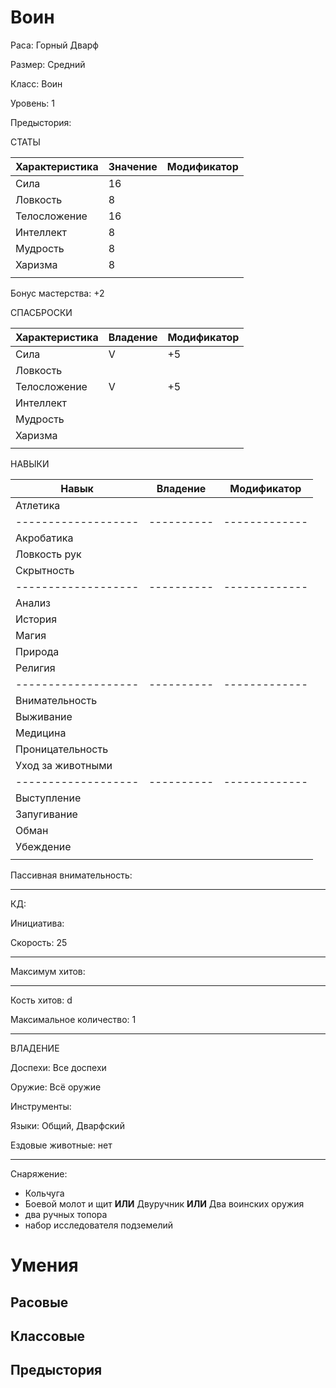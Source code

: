 # Воин
Раса: Горный Дварф

Размер: Средний

Класс: Воин

Уровень: 1

Предыстория: 

СТАТЫ

| Характеристика | Значение | Модификатор |
|----------------|----------|-------------|
| Сила           |     16   |             | + 2
| Ловкость       |     8    |             |
| Телосложение   |     16   |             | + 2
| Интеллект      |     8    |             |
| Мудрость       |     8    |             |
| Харизма        |     8    |             |
|                |          |             |

Бонус мастерства: +2

СПАСБРОСКИ

| Характеристика | Владение | Модификатор |
|----------------|----------|-------------|
| Сила           |     V    |     +5      |
| Ловкость       |          |             |
| Телосложение   |     V    |     +5      |
| Интеллект      |          |             |
| Мудрость       |          |             |
| Харизма        |          |             |
|                |          |             |

НАВЫКИ

| Навык             | Владение | Модификатор |
|-------------------|----------|-------------|
| Атлетика          |          |             |
|-------------------|----------|-------------|
| Акробатика        |          |             |
| Ловкость рук      |          |             |
| Скрытность        |          |             |
|-------------------|----------|-------------|
| Анализ            |          |             |
| История           |          |             |
| Магия             |          |             |
| Природа           |          |             |
| Религия           |          |             |
|-------------------|----------|-------------|
| Внимательность    |          |             |
| Выживание         |          |             |
| Медицина          |          |             |
| Проницательность  |          |             |
| Уход за животными |          |             |
|-------------------|----------|-------------|
| Выступление       |          |             |
| Запугивание       |          |             |
| Обман             |          |             |
| Убеждение         |          |             |
|                   |          |             |

Пассивная внимательность: 

------------

КД: 

Инициатива: 

Скорость: 25

------------

Максимум хитов: 

------------

Кость хитов: d

Максимальное количество: 1

------------

ВЛАДЕНИЕ

Доспехи: Все доспехи

Оружие: Всё оружие

Инструменты: 

Языки: Общий, Дварфский

Ездовые животные: нет

------------

Снаряжение: 
+ Кольчуга
+ Боевой молот и щит **ИЛИ** Двуручник **ИЛИ** Два воинских оружия
+ два ручных топора
+ набор исследователя подземелий 

# Умения
## Расовые

## Классовые

## Предыстория

